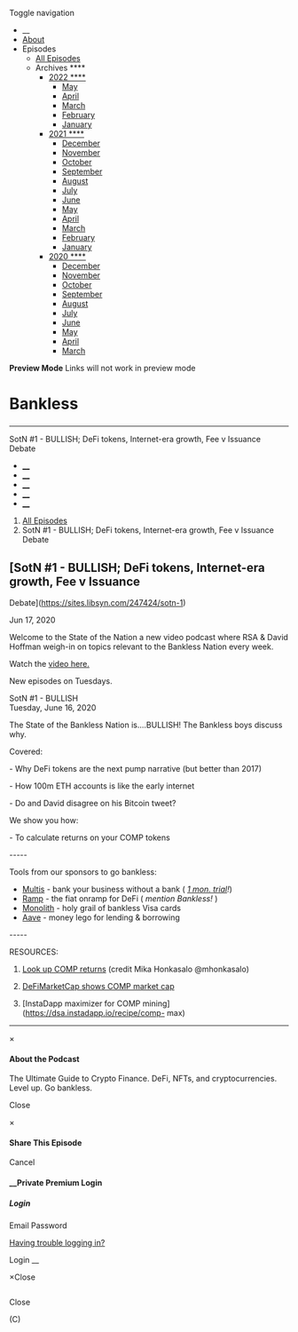 Toggle navigation [](/247424 "Home Page")

  * __
  * [About]()
  * Episodes 
    * [All Episodes](/247424)
    * Archives ****
      * [2022 ****](/247424/2022)
        * [May](/247424/2022/05)
        * [April](/247424/2022/04)
        * [March](/247424/2022/03)
        * [February](/247424/2022/02)
        * [January](/247424/2022/01)
      * [2021 ****](/247424/2021)
        * [December](/247424/2021/12)
        * [November](/247424/2021/11)
        * [October](/247424/2021/10)
        * [September](/247424/2021/09)
        * [August](/247424/2021/08)
        * [July](/247424/2021/07)
        * [June](/247424/2021/06)
        * [May](/247424/2021/05)
        * [April](/247424/2021/04)
        * [March](/247424/2021/03)
        * [February](/247424/2021/02)
        * [January](/247424/2021/01)
      * [2020 ****](/247424/2020)
        * [December](/247424/2020/12)
        * [November](/247424/2020/11)
        * [October](/247424/2020/10)
        * [September](/247424/2020/09)
        * [August](/247424/2020/08)
        * [July](/247424/2020/07)
        * [June](/247424/2020/06)
        * [May](/247424/2020/05)
        * [April](/247424/2020/04)
        * [March](/247424/2020/03)

**Preview Mode** Links will not work in preview mode

# Bankless

###

* * *

SotN #1 - BULLISH; DeFi tokens, Internet-era growth, Fee v Issuance Debate

  * [__](http://twitter.com/banklesshq "Visit Us on Twitter")
  * [__](mailto:ryan@mythos.capital "Email This Podcast")
  * [__](http://feeds.libsyn.com/247424/rss "Subscribe to RSS Feed")
  * [__](https://podcasts.apple.com/us/podcast/bankless/id1499409058?ls=1 "Listen on Apple Podcasts")
  * [__](https://open.spotify.com/show/41TNnXSv5ExcQSzEGLlGhy "Listen on Spotify")

  1. [All Episodes](/247424)
  2. SotN #1 - BULLISH; DeFi tokens, Internet-era growth, Fee v Issuance Debate

## [SotN #1 - BULLISH; DeFi tokens, Internet-era growth, Fee v Issuance
Debate](https://sites.libsyn.com/247424/sotn-1)

Jun 17, 2020

Welcome to the State of the Nation a new video podcast where RSA & David
Hoffman weigh-in on topics relevant to the Bankless Nation every week.

Watch the [video here.](https://www.youtube.com/watch?v=Xj0FpDbx54Q&t=0s)

New episodes on Tuesdays.  
  
SotN #1 - BULLISH  
Tuesday, June 16, 2020

The State of the Bankless Nation is....BULLISH! The Bankless boys discuss why.

Covered:

\- Why DeFi tokens are the next pump narrative (but better than 2017)

\- How 100m ETH accounts is like the early internet

\- Do and David disagree on his Bitcoin tweet?

We show you how:

\- To calculate returns on your COMP tokens

\-----

Tools from our sponsors to go bankless:

  * [Multis](http://www.multis.co/) \- bank your business without a bank ( _[1 mon. trial](https://multis.co/)!_)
  * [Ramp](https://ramp.network/) \- the fiat onramp for DeFi ( _mention Bankless!_ )
  * [Monolith](https://monolith.xyz/) \- holy grail of bankless Visa cards
  * [Aave](https://aave.com/) \- money lego for lending & borrowing

\-----

RESOURCES:

1) [Look up COMP returns](http://www.predictions.exchange/compound/None)
(credit Mika Honkasalo @mhonkasalo)

2) [DeFiMarketCap shows COMP market cap](https://defimarketcap.io/)

3) [InstaDapp maximizer for COMP mining](https://dsa.instadapp.io/recipe/comp-
max)



* * *

×

#### About the Podcast

The Ultimate Guide to Crypto Finance. DeFi, NFTs, and cryptocurrencies. Level
up. Go bankless.

Close

×

#### Share This Episode

Cancel

#### __Private Premium Login

##### Login

Email Password

[Having trouble logging in?](')

Login __

×Close

![]()

Close

(C)

